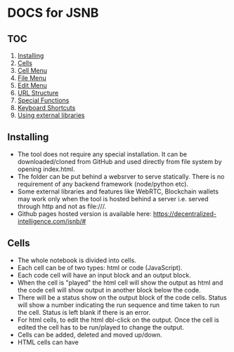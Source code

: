 # DOCS for JSNB
## TOC
1. [Installing](#installing)
2. [Cells](#cells)
3. [Cell Menu](#cell-menu)
4. [File Menu](#file-menu)
5. [Edit Menu](#edit-menu)
6. [URL Structure](#url-structure)
7. [Special Functions](#special-functions)
8. [Keyboard Shortcuts](#keyboard-shortcuts)
9. [Using external libraries](#using-external-libraries)
## Installing
- The tool does not require any special installation. It can be downloaded/cloned from GitHub and used directly from file system by opening index.html. 
- The folder can be put behind a websrver to serve statically. There is no requirement of any backend framework (node/python etc). 
- Some external libraries and features like WebRTC, Blockchain wallets may work only when the tool is hosted behind a server i.e. served through http and not as file:///. 
- Github pages hosted version is available here: https://decentralized-intelligence.com/jsnb/#
## Cells
- The whole notebook is divided into cells. 
- Each cell can be of two types: html or code (JavaScript). 
- Each code cell will have an input block and an output block. 
- When the cell is "played" the html cell will show the output as html and the code cell will show output in another block below the code. 
- There will be a status show on the output block of the code cells. Status will show a number indicating the run sequence and time taken to run the cell. Status is left blank if there is an error. 
- For html cells, to edit the html dbl-click on the output. Once the cell is edited the cell has to be run/played to change the output. 
- Cells can be added, deleted and moved up/down. 
- HTML cells can have <style> tags also inside them. 
- All the elements created in html can be accessed in the code cells through document.getelementbyid or document.queryselector. jQuery style $() can also be used by loading/importing jQuery library (see [Using external libraries](#using-external-libraries)). 
## Cell Menu
Certain operations can be done on cell-menu. The cell-menu is at top-right corner of the cell (for smaller screens it is above the cell). The menu consists of:
  1. Toggling type of cell from code to html and vice-versa
  2. Running/playing (►) the cell to run the code in the cell or to display the html content
  3. Moving the cell up (↑) 
  4. Moving the cell down (↓)
  5. Adding another cell below the current cell (✛)
  6. Deleting the current cell (☓)
## File Menu
The file menu consists of:
  1. Open: Opening a JSNB file from local machine
  2. Download: Saving the current notebook as JSNB file on local machine
  3. GitHub: Loading a file from a GitHub repository or pushing a file to a GitHub repository. An authentication dialogue will pop up asking for Access Toke, username/owner name, repo and file path. Access token is not stored in the back end and is used to authenticate GitHub API calls.
  4. Download as HTML: Save the current notebook as HTM to local machine. HTLM cells will be displayed as HTML. For code cells both the code and output of the code is displayed as HTML. 
  5. Download only output as HTML: Save only the output of the current notebook as HTML on local machine.
  6. Download as JS: Down load the code in cells as a single JavaSript file.
## Edit Menu
The edit menu consists of:
  1. Insert code cell: A blank code-type cell is inserted at the end of the current notebook
  2. Insert html cell: A blank html-type cell is inserted at the end of the current notebook
## URL Structure
- The URL of Github pages deployment is https://decentralized-intelligence.com/jsnb/. 
- For downloaded file it will be file://path/index.html. For self hosted solutions the main link will be as per the deployment. 
- Following the main link, there can be an anchor attached. The location of the anchor is taken as the file to be loaded into the notebook. For example, [https://decentralized-intelligence.com/jsnb/#/jsnb/examples/Hello-world.jsnb](https://decentralized-intelligence.com/jsnb/#/jsnb/examples/Hello-world.jsnb]) will "GET" the file https://decentralized-intelligence.com/jsnb/examples/Hello-world.jsnb and load it into JSNB. The file has to be available publicly to load in this fashion. 
- Git hub files can be loaded using a shorter notation of github:user-name/repo/path-of-file. So the above file can be linked as : [https://decentralized-intelligence.com/jsnb/#github:gopi-suvanam/jsnb/examples/Hello-world.jsnb](https://decentralized-intelligence.com/jsnb/#github:gopi-suvanam/jsnb/examples/Hello-world.jsnb). If the repo is public, JSNB will try to GET it and load it, else GitHub authentication dialoge will pop up. 
- When a file is loded from or pushed to GitHub, the URL updates to this format. The URL can be shared with others for easy collaboration.
## Special Functions
There are two special functions:
  1. show(..). This function displays the object in the output cell. 
  2. curr_cell(). This function returns the element corresponding to the output <div> of the current code cell. 
Both these functions might behave differentyl when called from within asynchronous code.
## Keyboard Shortcuts
These shortcuts work when a code cell is in focus:
- Ctrl-Enter/Cmd-Enter: Run the current cell
- Shift-Enter': Run the current cell and go to next cell
- Alt-Enter/Option-Enter: Insert new cell
- Alt-D/Option-D: Delete the current cell (no undo at the moment, so be careful)
- Alt/Option-Up Arrow: Move the cell up
- Alt/Option-Up Down: Move the cell down

These shortcuts are global
- Alt-R/Option-R: Run all the cells
- Ctrl-G: Import from/Push to GitHub
- Ctrl-S: Download the jsnb to local machine
- Ctrl-O: Load a jsnb from local machine
## Using external libraries
External libraries can be used using two specially built functions:
  1. load_script(url) to load the url as script. Example: To load JQuery use: load_script("https://code.jquery.com/jquery-3.6.3.min.js")
  2. import_module(module,features) to load an ES6 module. "module" is a file location. "features" is dictionary. The keys in features dictionary are loaded from the module and exposed globall as the values. 
  3. Additionally, dynamic import from ES6 can be used to load a module. Example: import("https://unpkg.com/jquery@3.3.1/dist/jquery.min.js")
  4. More ways including nodejs style require() is coming soon.
  5. D3 and Plotlyjs are preloaded. Also a sister project DI-Labs is preloaded. DI-Labs provides easy interface for working with data including plotting, array manipulation and scientific computing. See this example for more details: [https://decentralized-intelligence.com/jsnb/#/jsnb/examples/AMM-Simulation.jsnb](https://decentralized-intelligence.com/jsnb/#/jsnb/examples/AMM-Simulation.jsnb)
  
